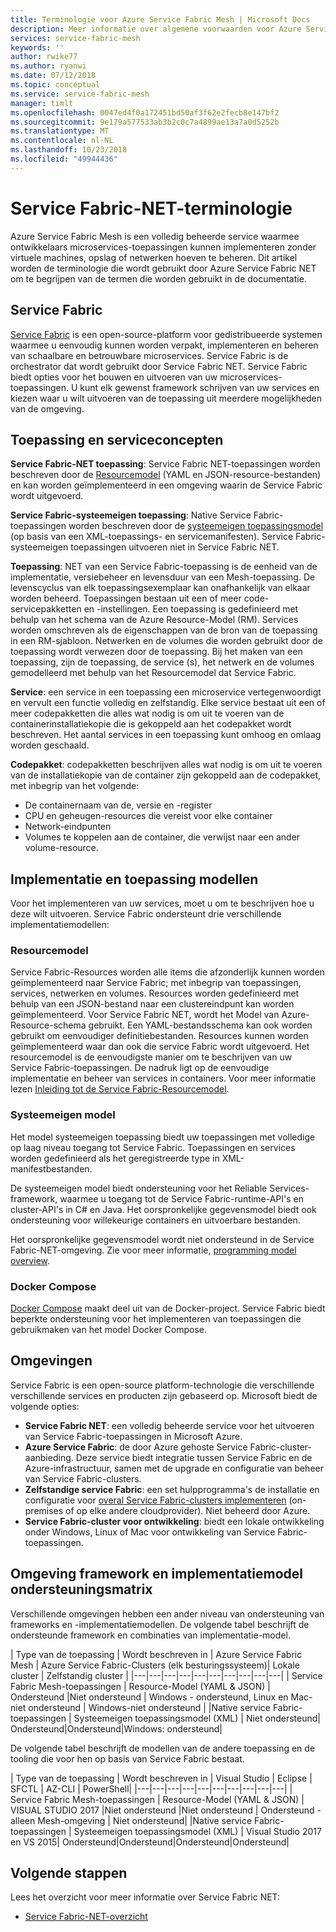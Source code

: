 ```yaml
---
title: Terminologie voor Azure Service Fabric Mesh | Microsoft Docs
description: Meer informatie over algemene voorwaarden voor Azure Service Fabric NET.
services: service-fabric-mesh
keywords: ''
author: rwike77
ms.author: ryanwi
ms.date: 07/12/2018
ms.topic: conceptual
ms.service: service-fabric-mesh
manager: timlt
ms.openlocfilehash: 0047ed4f0a172451bd50af3f62e2fecb8e147bf2
ms.sourcegitcommit: 9e179a577533ab3b2c0c7a4899ae13a7a0d5252b
ms.translationtype: MT
ms.contentlocale: nl-NL
ms.lasthandoff: 10/23/2018
ms.locfileid: "49944436"
---
```

# <a name="service-fabric-mesh-terminology"></a>Service Fabric-NET-terminologie

Azure Service Fabric Mesh is een volledig beheerde service waarmee ontwikkelaars microservices-toepassingen kunnen implementeren zonder virtuele machines, opslag of netwerken hoeven te beheren. Dit artikel worden de terminologie die wordt gebruikt door Azure Service Fabric NET om te begrijpen van de termen die worden gebruikt in de documentatie.

## <a name="service-fabric"></a>Service Fabric

[Service Fabric](/azure/service-fabric/) is een open-source-platform voor gedistribueerde systemen waarmee u eenvoudig kunnen worden verpakt, implementeren en beheren van schaalbare en betrouwbare microservices. Service Fabric is de orchestrator dat wordt gebruikt door Service Fabric NET. Service Fabric biedt opties voor het bouwen en uitvoeren van uw microservices-toepassingen. U kunt elk gewenst framework schrijven van uw services en kiezen waar u wilt uitvoeren van de toepassing uit meerdere mogelijkheden van de omgeving.

## <a name="application-and-service-concepts"></a>Toepassing en serviceconcepten

**Service Fabric-NET toepassing**: Service Fabric NET-toepassingen worden beschreven door de [Resourcemodel](/azure/service-fabric-mesh/service-fabric-mesh-service-fabric-resources) (YAML en JSON-resource-bestanden) en kan worden geïmplementeerd in een omgeving waarin de Service Fabric wordt uitgevoerd.

**Service Fabric-systeemeigen toepassing**: Native Service Fabric-toepassingen worden beschreven door de [systeemeigen toepassingsmodel](/azure/service-fabric/service-fabric-application-model) (op basis van een XML-toepassings- en servicemanifesten).  Service Fabric-systeemeigen toepassingen uitvoeren niet in Service Fabric NET.

**Toepassing**: NET van een Service Fabric-toepassing is de eenheid van de implementatie, versiebeheer en levensduur van een Mesh-toepassing. De levenscyclus van elk toepassingsexemplaar kan onafhankelijk van elkaar worden beheerd.  Toepassingen bestaan uit een of meer code-servicepakketten en -instellingen. Een toepassing is gedefinieerd met behulp van het schema van de Azure Resource-Model (RM).  Services worden omschreven als de eigenschappen van de bron van de toepassing in een RM-sjabloon.  Netwerken en de volumes die worden gebruikt door de toepassing wordt verwezen door de toepassing.  Bij het maken van een toepassing, zijn de toepassing, de service (s), het netwerk en de volumes gemodelleerd met behulp van het Resourcemodel dat Service Fabric.

**Service**: een service in een toepassing een microservice vertegenwoordigt en vervult een functie volledig en zelfstandig. Elke service bestaat uit een of meer codepakketten die alles wat nodig is om uit te voeren van de containerinstallatiekopie die is gekoppeld aan het codepakket wordt beschreven.  Het aantal services in een toepassing kunt omhoog en omlaag worden geschaald.

**Codepakket**: codepakketten beschrijven alles wat nodig is om uit te voeren van de installatiekopie van de container zijn gekoppeld aan de codepakket, met inbegrip van het volgende:

* De containernaam van de, versie en -register
* CPU en geheugen-resources die vereist voor elke container
* Network-eindpunten
* Volumes te koppelen aan de container, die verwijst naar een ander volume-resource.

## <a name="deployment-and-application-models"></a>Implementatie en toepassing modellen 

Voor het implementeren van uw services, moet u om te beschrijven hoe u deze wilt uitvoeren. Service Fabric ondersteunt drie verschillende implementatiemodellen:

### <a name="resource-model"></a>Resourcemodel
Service Fabric-Resources worden alle items die afzonderlijk kunnen worden geïmplementeerd naar Service Fabric; met inbegrip van toepassingen, services, netwerken en volumes. Resources worden gedefinieerd met behulp van een JSON-bestand naar een clustereindpunt kan worden geïmplementeerd.  Voor Service Fabric NET, wordt het Model van Azure-Resource-schema gebruikt. Een YAML-bestandsschema kan ook worden gebruikt om eenvoudiger definitiebestanden. Resources kunnen worden geïmplementeerd waar dan ook die service Fabric wordt uitgevoerd. Het resourcemodel is de eenvoudigste manier om te beschrijven van uw Service Fabric-toepassingen. De nadruk ligt op de eenvoudige implementatie en beheer van services in containers. Voor meer informatie lezen [Inleiding tot de Service Fabric-Resourcemodel](/azure/service-fabric-mesh/service-fabric-mesh-service-fabric-resources).

### <a name="native-model"></a>Systeemeigen model
Het model systeemeigen toepassing biedt uw toepassingen met volledige op laag niveau toegang tot Service Fabric. Toepassingen en services worden gedefinieerd als het geregistreerde type in XML-manifestbestanden.

De systeemeigen model biedt ondersteuning voor het Reliable Services-framework, waarmee u toegang tot de Service Fabric-runtime-API's en cluster-API's in C# en Java. Het oorspronkelijke gegevensmodel biedt ook ondersteuning voor willekeurige containers en uitvoerbare bestanden.

Het oorspronkelijke gegevensmodel wordt niet ondersteund in de Service Fabric-NET-omgeving.  Zie voor meer informatie, [programming model overview](/azure/service-fabric/service-fabric-choose-framework).

### <a name="docker-compose"></a>Docker Compose 
[Docker Compose](https://docs.docker.com/compose/) maakt deel uit van de Docker-project. Service Fabric biedt beperkte ondersteuning voor het implementeren van toepassingen die gebruikmaken van het model Docker Compose.

## <a name="environments"></a>Omgevingen

Service Fabric is een open-source platform-technologie die verschillende verschillende services en producten zijn gebaseerd op. Microsoft biedt de volgende opties:

 - **Service Fabric NET**: een volledig beheerde service voor het uitvoeren van Service Fabric-toepassingen in Microsoft Azure.
 - **Azure Service Fabric**: de door Azure gehoste Service Fabric-cluster-aanbieding. Deze service biedt integratie tussen Service Fabric en de Azure-infrastructuur, samen met de upgrade en configuratie van beheer van Service Fabric-clusters.
 - **Zelfstandige service Fabric**: een set hulpprogramma's de installatie en configuratie voor [overal Service Fabric-clusters implementeren](/azure/service-fabric/service-fabric-deploy-anywhere) (on-premises of op elke andere cloudprovider). Niet beheerd door Azure.
 - **Service Fabric-cluster voor ontwikkeling**: biedt een lokale ontwikkeling onder Windows, Linux of Mac voor ontwikkeling van Service Fabric-toepassingen.

## <a name="environment-framework-and-deployment-model-support-matrix"></a>Omgeving framework en implementatiemodel ondersteuningsmatrix
Verschillende omgevingen hebben een ander niveau van ondersteuning van frameworks en -implementatiemodellen. De volgende tabel beschrijft de ondersteunde framework en combinaties van implementatie-model.

| Type van de toepassing | Wordt beschreven in | Azure Service Fabric Mesh | Azure Service Fabric-Clusters (elk besturingssysteem)| Lokale cluster | Zelfstandig cluster |
|---|---|---|---|---|---|---|---|---|---|
| Service Fabric Mesh-toepassingen | Resource-Model (YAML & JSON) | Ondersteund |Niet ondersteund | Windows - ondersteund, Linux en Mac-niet ondersteund | Windows-niet ondersteund |
|Native service Fabric-toepassingen | Systeemeigen toepassingsmodel (XML) | Niet ondersteund| Ondersteund|Ondersteund|Windows: ondersteund|

De volgende tabel beschrijft de modellen van de andere toepassing en de tooling die voor hen op basis van Service Fabric bestaat.

| Type van de toepassing | Wordt beschreven in | Visual Studio | Eclipse | SFCTL | AZ-CLI | PowerShell|
|---|---|---|---|---|---|---|---|---|---|
| Service Fabric Mesh-toepassingen | Resource-Model (YAML & JSON) | VISUAL STUDIO 2017 |Niet ondersteund |Niet ondersteund | Ondersteund - alleen Mesh-omgeving | Niet ondersteund|
|Native service Fabric-toepassingen | Systeemeigen toepassingsmodel (XML) | Visual Studio 2017 en VS 2015| Ondersteund|Ondersteund|Ondersteund|Ondersteund|

## <a name="next-steps"></a>Volgende stappen

Lees het overzicht voor meer informatie over Service Fabric NET:
- [Service Fabric-NET-overzicht](service-fabric-mesh-overview.md)
